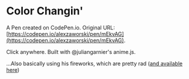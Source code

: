 # Color Changin'

A Pen created on CodePen.io. Original URL: [https://codepen.io/alexzaworski/pen/mEkvAG](https://codepen.io/alexzaworski/pen/mEkvAG).

Click anywhere. Built with @juliangarnier's anime.js.

...Also basically using his fireworks, which are pretty rad ([and available here]( https://codepen.io/juliangarnier/pen/xOgyjB))